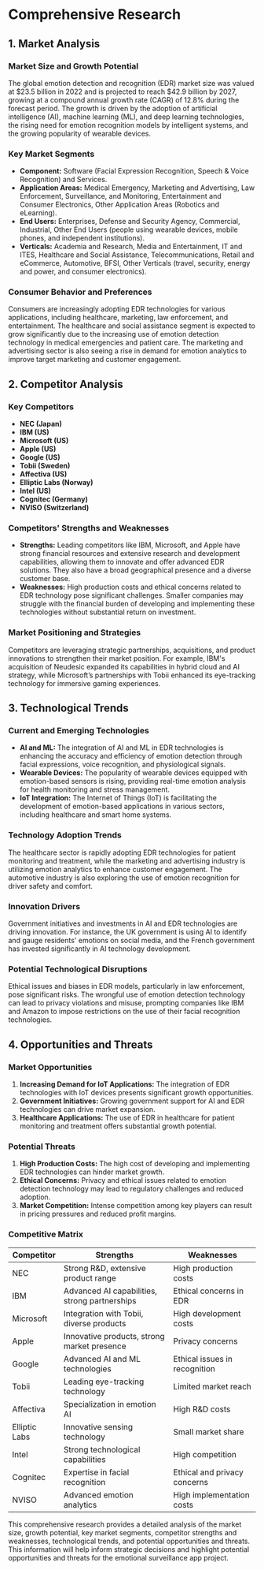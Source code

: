 # Comprehensive Research

## 1. Market Analysis

### Market Size and Growth Potential
The global emotion detection and recognition (EDR) market size was valued at $23.5 billion in 2022 and is projected to reach $42.9 billion by 2027, growing at a compound annual growth rate (CAGR) of 12.8% during the forecast period. The growth is driven by the adoption of artificial intelligence (AI), machine learning (ML), and deep learning technologies, the rising need for emotion recognition models by intelligent systems, and the growing popularity of wearable devices. 

### Key Market Segments
- **Component:** Software (Facial Expression Recognition, Speech & Voice Recognition) and Services.
- **Application Areas:** Medical Emergency, Marketing and Advertising, Law Enforcement, Surveillance, and Monitoring, Entertainment and Consumer Electronics, Other Application Areas (Robotics and eLearning).
- **End Users:** Enterprises, Defense and Security Agency, Commercial, Industrial, Other End Users (people using wearable devices, mobile phones, and independent institutions).
- **Verticals:** Academia and Research, Media and Entertainment, IT and ITES, Healthcare and Social Assistance, Telecommunications, Retail and eCommerce, Automotive, BFSI, Other Verticals (travel, security, energy and power, and consumer electronics).

### Consumer Behavior and Preferences
Consumers are increasingly adopting EDR technologies for various applications, including healthcare, marketing, law enforcement, and entertainment. The healthcare and social assistance segment is expected to grow significantly due to the increasing use of emotion detection technology in medical emergencies and patient care. The marketing and advertising sector is also seeing a rise in demand for emotion analytics to improve target marketing and customer engagement.

## 2. Competitor Analysis

### Key Competitors
- **NEC (Japan)**
- **IBM (US)**
- **Microsoft (US)**
- **Apple (US)**
- **Google (US)**
- **Tobii (Sweden)**
- **Affectiva (US)**
- **Elliptic Labs (Norway)**
- **Intel (US)**
- **Cognitec (Germany)**
- **NVISO (Switzerland)**

### Competitors' Strengths and Weaknesses
- **Strengths:** Leading competitors like IBM, Microsoft, and Apple have strong financial resources and extensive research and development capabilities, allowing them to innovate and offer advanced EDR solutions. They also have a broad geographical presence and a diverse customer base.
- **Weaknesses:** High production costs and ethical concerns related to EDR technology pose significant challenges. Smaller companies may struggle with the financial burden of developing and implementing these technologies without substantial return on investment.

### Market Positioning and Strategies
Competitors are leveraging strategic partnerships, acquisitions, and product innovations to strengthen their market position. For example, IBM's acquisition of Neudesic expanded its capabilities in hybrid cloud and AI strategy, while Microsoft’s partnerships with Tobii enhanced its eye-tracking technology for immersive gaming experiences.

## 3. Technological Trends

### Current and Emerging Technologies
- **AI and ML:** The integration of AI and ML in EDR technologies is enhancing the accuracy and efficiency of emotion detection through facial expressions, voice recognition, and physiological signals.
- **Wearable Devices:** The popularity of wearable devices equipped with emotion-based sensors is rising, providing real-time emotion analysis for health monitoring and stress management.
- **IoT Integration:** The Internet of Things (IoT) is facilitating the development of emotion-based applications in various sectors, including healthcare and smart home systems.

### Technology Adoption Trends
The healthcare sector is rapidly adopting EDR technologies for patient monitoring and treatment, while the marketing and advertising industry is utilizing emotion analytics to enhance customer engagement. The automotive industry is also exploring the use of emotion recognition for driver safety and comfort.

### Innovation Drivers
Government initiatives and investments in AI and EDR technologies are driving innovation. For instance, the UK government is using AI to identify and gauge residents' emotions on social media, and the French government has invested significantly in AI technology development.

### Potential Technological Disruptions
Ethical issues and biases in EDR models, particularly in law enforcement, pose significant risks. The wrongful use of emotion detection technology can lead to privacy violations and misuse, prompting companies like IBM and Amazon to impose restrictions on the use of their facial recognition technologies.

## 4. Opportunities and Threats

### Market Opportunities
1. **Increasing Demand for IoT Applications:** The integration of EDR technologies with IoT devices presents significant growth opportunities.
2. **Government Initiatives:** Growing government support for AI and EDR technologies can drive market expansion.
3. **Healthcare Applications:** The use of EDR in healthcare for patient monitoring and treatment offers substantial growth potential.

### Potential Threats
1. **High Production Costs:** The high cost of developing and implementing EDR technologies can hinder market growth.
2. **Ethical Concerns:** Privacy and ethical issues related to emotion detection technology may lead to regulatory challenges and reduced adoption.
3. **Market Competition:** Intense competition among key players can result in pricing pressures and reduced profit margins.

### Competitive Matrix
| Competitor    | Strengths                          | Weaknesses                     |
|---------------|------------------------------------|--------------------------------|
| NEC           | Strong R&D, extensive product range| High production costs          |
| IBM           | Advanced AI capabilities, strong partnerships | Ethical concerns in EDR       |
| Microsoft     | Integration with Tobii, diverse products | High development costs         |
| Apple         | Innovative products, strong market presence | Privacy concerns               |
| Google        | Advanced AI and ML technologies    | Ethical issues in recognition  |
| Tobii         | Leading eye-tracking technology    | Limited market reach           |
| Affectiva     | Specialization in emotion AI       | High R&D costs                 |
| Elliptic Labs | Innovative sensing technology      | Small market share             |
| Intel         | Strong technological capabilities  | High competition               |
| Cognitec      | Expertise in facial recognition    | Ethical and privacy concerns   |
| NVISO         | Advanced emotion analytics         | High implementation costs      |

This comprehensive research provides a detailed analysis of the market size, growth potential, key market segments, competitor strengths and weaknesses, technological trends, and potential opportunities and threats. This information will help inform strategic decisions and highlight potential opportunities and threats for the emotional surveillance app project.